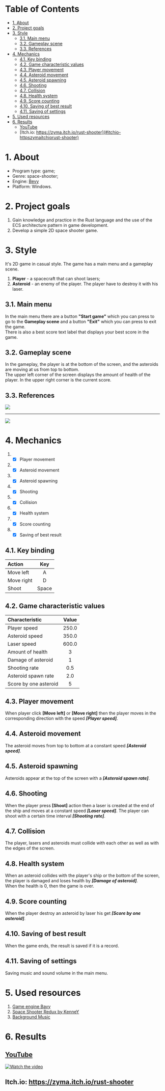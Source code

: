 <h1>Table of Contents</h1>

- [1. About](#1-about)
- [2. Project goals](#2-project-goals)
- [3. Style](#3-style)
  - [3.1. Main menu](#31-main-menu)
  - [3.2. Gameplay scene](#32-gameplay-scene)
  - [3.3. References](#33-references)
- [4. Mechanics](#4-mechanics)
  - [4.1. Key binding](#41-key-binding)
  - [4.2. Game characteristic values](#42-game-characteristic-values)
  - [4.3. Player movement](#43-player-movement)
  - [4.4. Asteroid movement](#44-asteroid-movement)
  - [4.5. Asteroid spawning](#45-asteroid-spawning)
  - [4.6. Shooting](#46-shooting)
  - [4.7. Collision](#47-collision)
  - [4.8. Health system](#48-health-system)
  - [4.9. Score counting](#49-score-counting)
  - [4.10. Saving of best result](#410-saving-of-best-result)
  - [4.11. Saving of settings](#411-saving-of-settings)
- [5. Used resources](#5-used-resources)
- [6. Results](#6-results)
  - [YouTube](#youtube)
  - [Itch.io: https://zyma.itch.io/rust-shooter](#itchio-httpszymaitchiorust-shooter)

# 1. About
- Program type: game;
- Genre: space-shooter;
- Engine: [Bevy](https://bevy.org/)
- Platform: Windows.

# 2. Project goals
1. Gain knowledge and practice in the Rust language and the use of the ECS architecture pattern in game development.
2. Develop a simple 2D space shooter game.

# 3. Style
It's 2D game in casual style. The game has a main menu and a gameplay scene.
1. **Player** - a spacecraft that can shoot lasers;
2. **Asteroid** - an enemy of the player. The player have to destroy it with his laser.

## 3.1. Main menu
In the main menu there are a button **"Start game"** which you can press to go to the **Gameplay scene** and a button **"Exit"** which you can press to exit the game.<br>
There is also a best score text label that displays your best score in the game.

## 3.2. Gameplay scene
In the gameplay, the player is at the bottom of the screen, and the asteroids are moving at us from top to bottom.<br>
The upper left corner of the screen displays the amount of health of the player. In the upper right corner is the current score.

## 3.3. References

![](images/example1.png)

---

![](images/example2.png)

# 4. Mechanics
1. - [x] Player movement
2. - [x] Asteroid movement
3. - [x] Asteroid spawning
4. - [x] Shooting
5. - [x] Collision
6. - [x] Health system
7. - [x] Score counting
8. - [x] Saving of best result

## 4.1. Key binding
| Action     |  Key  |
| :--------- | :---: |
| Move left  |   A   |
| Move right |   D   |
| Shoot      | Space |

## 4.2. Game characteristic values
| Characteristic        | Value     |
| :-------------------- | :-------: |
| Player speed          |   250.0   |
| Asteroid speed        |   350.0   |
| Laser speed           |   600.0   |
| Amount of health      |     3     |
| Damage of asteroid    |     1     |
| Shooting rate         |     0.5   |
| Asteroid spawn rate   |     2.0   |
| Score by one asteroid |     5     |

## 4.3. Player movement
When player click **[Move left]** or **[Move right]** then the player moves in the corresponding direction with the speed ***[Player speed]***.

## 4.4. Asteroid movement
The asteroid moves from top to bottom at a constant speed ***[Asteroid speed]***.

## 4.5. Asteroid spawning
Asteroids appear at the top of the screen with a ***[Asteroid spawn rate]***.

## 4.6. Shooting
When the player press **[Shoot]** action then a laser is created at the end of the ship and moves at a constant speed ***[Laser speed]***. The player can shoot with a certain time interval ***[Shooting rate]***.

## 4.7. Collision
The player, lasers and asteroids must collide with each other as well as with the edges of the screen.

## 4.8. Health system
When an asteroid collides with the player's ship or the bottom of the screen, the player is damaged and loses health by ***[Damage of asteroid]***.<br>
When the health is 0, then the game is over.

## 4.9. Score counting
When the player destroy an asteroid by laser his get ***[Score by one asteroid]***.

## 4.10. Saving of best result
When the game ends, the result is saved if it is a record.

## 4.11. Saving of settings
Saving music and sound volume in the main menu.

# 5. Used resources
1. [Game engine Bavy](https://bevy.org/)
2. [Space Shooter Redux by KenneY](https://kenney.nl/assets/space-shooter-redux)
3. [Background Music](https://freesound.org/people/Romariogrande/sounds/639495/)

# 6. Results
## [YouTube](https://youtu.be/qLo2DXG0L9w)
[![Watch the video](https://img.youtube.com/vi/qLo2DXG0L9w/maxresdefault.jpg)](https://youtu.be/qLo2DXG0L9w)

## Itch.io: https://zyma.itch.io/rust-shooter

